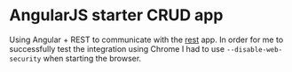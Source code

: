# AngularJS starter CRUD app

Using Angular + REST to communicate with the [rest](https://github.com/jnwelzel/rest) app. In order for me to successfully test the integration using Chrome I had to use `--disable-web-security` when starting the browser.